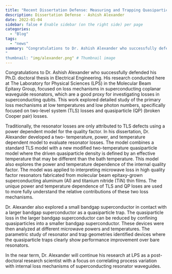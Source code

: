 ```yaml
---
title: "Recent Dissertation Defense: Measuring and Trapping Quasiparticles in Superconducting Coplanar Waveguide Resonators"
description: Dissertation Defense - Ashish Alexander
date: 2022-01-04
sidebar: false # Enable sidebar (on the right side) per page
categories:
  - "Blog"
tags:
  - "news"
summary: "Congratulations to Dr. Ashish Alexander who successfully defended his Ph.D. doctoral thesis in Electrical Engineering."
"
thumbnail: "img/alexander.png" # Thumbnail image
---
```

Congratulations to Dr. Ashish Alexander who successfully defended his Ph.D. doctoral thesis in Electrical Engineering. His research conducted here at The Laboratory for Physical Sciences (LPS) in the Molecular Beam Epitaxy Group, focused on loss mechanisms in superconducting coplanar waveguide resonators, which are a good proxy for investigating losses in superconducting qubits. This work explored detailed study of the primary loss mechanisms at low temperatures and low photon numbers, specifically focused on two-level system (TLS) losses and quasiparticle (QP) (broken Cooper pair) losses.

Traditionally, the resonator losses are only attributed to TLS defects using a power dependent model for the quality factor. In his dissertation, Dr. Alexander developed a two- temperature, power, and temperature dependent model to evaluate resonator losses. The model combines a standard TLS model with a new modified two-temperature quasiparticle model where the driven quasiparticle density is defined by an effective temperature that may be different than the bath temperature. This model also explores the power and temperature dependence of the internal quality factor. The model was applied to interpreting microwave loss in high quality factor resonators fabricated from molecular beam epitaxy-grown superconducting aluminum (Al) and titanium nitride (TiN) thin films. The unique power and temperature dependence of TLS and QP loses are used to more fully understand the relative contributions of these two loss mechanisms.

Dr. Alexander also explored a small bandgap superconductor in contact with a larger bandgap superconductor as a quasiparticle trap. The quasiparticle loss in the larger bandgap superconductor can be reduced by confining quasiparticles into a smaller bandgap superconductor. These devices were then analyzed at different microwave powers and temperatures. The parametric study of resonator and trap geometries identified devices where the quasiparticle traps clearly show performance improvement over bare resonators.

In the near term, Dr. Alexander will continue his research at LPS as a post-doctoral research scientist with a focus on correlating process variation with internal loss mechanisms of superconducting resonator waveguides.
